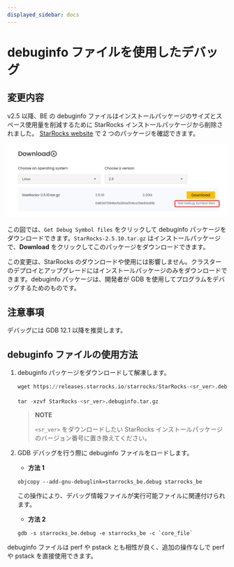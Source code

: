```yaml
---
displayed_sidebar: docs
---
```


# debuginfo ファイルを使用したデバッグ

## 変更内容

v2.5 以降、BE の debuginfo ファイルはインストールパッケージのサイズとスペース使用量を削減するために StarRocks インストールパッケージから削除されました。 [StarRocks website](https://www.starrocks.io/download/community) で 2 つのパッケージを確認できます。

![debuginfo](../_assets/debug_info.png)

この図では、`Get Debug Symbol files` をクリックして debuginfo パッケージをダウンロードできます。`StarRocks-2.5.10.tar.gz` はインストールパッケージで、**Download** をクリックしてこのパッケージをダウンロードできます。

この変更は、StarRocks のダウンロードや使用には影響しません。クラスターのデプロイとアップグレードにはインストールパッケージのみをダウンロードできます。debuginfo パッケージは、開発者が GDB を使用してプログラムをデバッグするためのものです。

## 注意事項

デバッグには GDB 12.1 以降を推奨します。

## debuginfo ファイルの使用方法

1. debuginfo パッケージをダウンロードして解凍します。

    ```SQL
    wget https://releases.starrocks.io/starrocks/StarRocks-<sr_ver>.debuginfo.tar.gz

    tar -xzvf StarRocks-<sr_ver>.debuginfo.tar.gz
    ```

    > **NOTE**
    >
    > `<sr_ver>` をダウンロードしたい StarRocks インストールパッケージのバージョン番号に置き換えてください。

2. GDB デバッグを行う際に debuginfo ファイルをロードします。

    - **方法 1**

    ```Shell
    objcopy --add-gnu-debuglink=starrocks_be.debug starrocks_be
    ```

    この操作により、デバッグ情報ファイルが実行可能ファイルに関連付けられます。

    - **方法 2**

    ```Shell
    gdb -s starrocks_be.debug -e starrocks_be -c `core_file`
    ```

debuginfo ファイルは perf や pstack とも相性が良く、追加の操作なしで perf や pstack を直接使用できます。